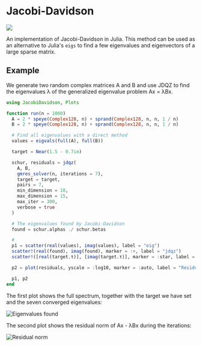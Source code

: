 # Jacobi-Davidson

[![](https://img.shields.io/badge/docs-latest-blue.svg)](https://haampie.github.io/JacobiDavidson.jl/latest)

An implementation of Jacobi-Davidson in Julia. This method can be used as an alternative to Julia's `eigs` to find a few eigenvalues and eigenvectors of a large sparse matrix.

## Example

We generate two random complex matrices A and B and use JDQZ to find the eigenvalues λ of the generalized eigenvalue problem Ax = λBx.

```julia
using JacobiDavidson, Plots

function run(n = 1000)
  A = 2 * speye(Complex128, n) + sprand(Complex128, n, n, 1 / n)
  B = 2 * speye(Complex128, n) + sprand(Complex128, n, n, 1 / n)

  # Find all eigenvalues with a direct method
  values = eigvals(full(A), full(B))

  target = Near(1.5 - 0.7im)

  schur, residuals = jdqz(
    A, B,
    gmres_solver(n, iterations = 7),
    target = target,
    pairs = 7,
    min_dimension = 10,
    max_dimension = 15,
    max_iter = 300,
    verbose = true
  )

  # The eigenvalues found by Jacobi-Davidson
  found = schur.alphas ./ schur.betas

  # 
  p1 = scatter(real(values), imag(values), label = "eig")
  scatter!(real(found), imag(found), marker = :+, label = "jdqz")
  scatter!([real(target.τ)], [imag(target.τ)], marker = :star, label = "Target")

  p2 = plot(residuals, yscale = :log10, marker = :auto, label = "Residual norm")

  p1, p2
end
```

The first plot shows the full spectrum, together with the target we have set and the seven converged eigenvalues:

![Eigenvalues found](https://haampie.github.io/JacobiDavidson.jl/latest/found.png)

The second plot shows the residual norm of Ax - λBx during the iterations:

![Residual norm](https://haampie.github.io/JacobiDavidson.jl/latest/residualnorm.png)

